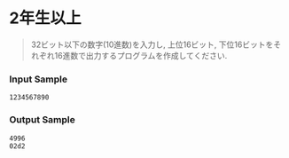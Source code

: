 # 2年生以上
> 32ビット以下の数字(10進数)を入力し, 上位16ビット, 下位16ビットをそれぞれ16進数で出力するプログラムを作成してください.

### Input Sample
```
1234567890
```

### Output Sample
```
4996
02d2
```
